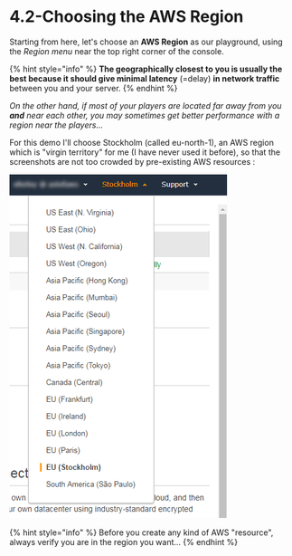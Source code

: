 # 4.2-Choosing the AWS Region

Starting from here, let's choose an **AWS Region** as our playground, using the _Region menu_ near the top right corner of the console.

{% hint style="info" %}
**The geographically closest to you is usually the best because it should give minimal latency** \(=delay\) **in network traffic** between you and your server.
{% endhint %}

_On the other hand, if most of your players are located far away from you **and** near each other, you may sometimes get better performance with a region near the players..._

For this demo I'll choose Stockholm \(called eu-north-1\), an AWS region which is "virgin territory" for me \(I have never used it before\), so that the screenshots are not too crowded by pre-existing AWS resources :

![](../.gitbook/assets/image%20%2888%29.png)

{% hint style="info" %}
Before you create any kind of AWS "resource", always verify you are in the region you want...
{% endhint %}



